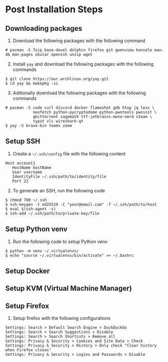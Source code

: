 # Post Installation Steps

## Downloading packages

1. Download the following packages with the following command

```console
# pacman -S 7zip base-devel dolphin firefox git gwenview konsole man-db man-pages okular openssh unzip wget
```

2. Install `yay` and download the following packages with the following commands

```console
$ git clone https://aur.archlinux.org/yay.git
$ cd yay && makepkg -si
```

3. Aditionally download the following packages with the following commands

```console
# pacman -S code curl discord docker flameshot gdb htop jq less \
            neofetch python-pycryptodome python-pwntools pwninit \
            qbittorrent sagemath ttf-jetbrains-mono-nerd steam \
            typst vlc wireshark-qt
$ yay -S brave-bin teams zoom
```

## Setup SSH

1. Create a `~/.ssh/config` file with the following content

```
Host account1
   HostName hostName
   User username
   IdentityFile ~/.ssh/path/to/identity/file
   Port 22
```

2. To generate an SSH, run the following code

```console
$ chmod 700 ~/.ssh
$ ssh-keygen -t ed25519 -C "your@email.com" -f ~/.ssh/path/to/host
$ eval $(ssh-agent -s)
$ ssh-add ~/.ssh/path/to/private-key/file
```

## Setup Python venv

1. Run the following code to setup Python venv

```console
$ python -m venv ~/.virtualenvs/
$ echo "source ~/.virtualenvs/bin/activate" >> ~/.bashrc
```

## Setup Docker

## Setup KVM (Virtual Machine Manager)

## Setup Firefox

1. Setup firefox with the following configurations

```
Settings: Search > Default Search Engine > DuckDuckGo
Settings: Search > Search Suggestions > Disable
Settings: Search > Search Shortcuts > Remove all
Settings: Privacy & Security > Cookies and Site Data > Check
Settings: Privacy & Security > History > Only check "Clear history when Firefox closes"
Settings: Privacy & Security > Logins and Passwords > Disable
```
